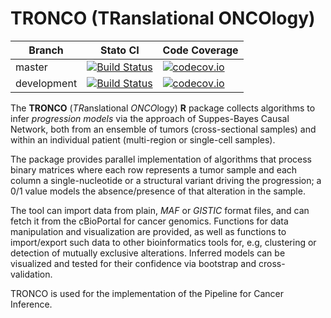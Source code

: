 TRONCO (TRanslational ONCOlogy)
===============================

| Branch              | Stato CI      |  Code Coverage  |
|---------------------|---------------|-----------------|
| master | [![Build Status](https://travis-ci.org/BIMIB-DISCo/TRONCO.svg?branch=master)](https://travis-ci.org/BIMIB-DISCo/TRONCO) |  [![codecov.io](https://codecov.io/github/BIMIB-DISCo/TRONCO/coverage.svg?branch=master)](https://codecov.io/github/BIMIB-DISCo/TRONCO?branch=master) |
| development | [![Build Status](https://travis-ci.org/BIMIB-DISCo/TRONCO.svg?branch=development)](https://travis-ci.org/BIMIB-DISCo/TRONCO) |  [![codecov.io](https://codecov.io/github/BIMIB-DISCo/TRONCO/coverage.svg?branch=development)](https://codecov.io/github/BIMIB-DISCo/TRONCO?branch=development) |


The **TRONCO** (*TR*anslational *ONCO*logy) **R** package collects algorithms to infer *progression models* via the approach of Suppes-Bayes Causal Network, both from an ensemble of tumors (cross-sectional samples) and within an individual patient (multi-region or single-cell samples). 

The package provides parallel implementation of algorithms that process binary matrices where each row represents a tumor sample and each column a single-nucleotide or a structural variant driving the  progression; a 0/1 value models the absence/presence of that alteration in the sample. 

The tool can import data from plain, *MAF* or *GISTIC* format files, and can fetch it from the cBioPortal for cancer genomics. Functions for  data manipulation and visualization are provided, as well as functions to import/export such data to other bioinformatics  tools for, e.g, 
clustering or detection of mutually exclusive alterations. Inferred models can be visualized and tested for their confidence via bootstrap and cross-validation. 

TRONCO is used for the implementation of the Pipeline for Cancer Inference. 
